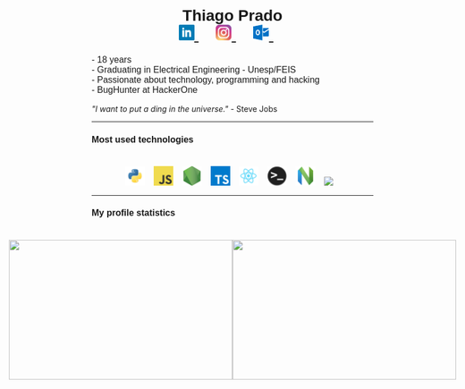 <link href="https://fonts.googleapis.com/css2?family=Alata&display=swap" rel="stylesheet">

<div align="center" style="font-family:Alata, sans-serif;">
 <h1 style="font-family:Alata, sans-serif;">
   Thiago Prado
  <br />
  <a  target="_blank" href="https://www.linkedin.com/in/prado-thiago/">
    <img alt="Linkedin" width="28px" src="https://raw.githubusercontent.com/T635/T635/d3dca6d85d34695e20cc1de7efd431bad247c3ad/linkedin.svg" />
  </a>&nbsp;&nbsp;&nbsp;
  <a target="_blank" href="https://www.instagram.com/prado.thiago/">
    <img alt="Instagram" width="28px" src="https://raw.githubusercontent.com/T635/T635/d3dca6d85d34695e20cc1de7efd431bad247c3ad/instagram.svg" />
  </a>&nbsp;&nbsp;&nbsp;
  <a target="_blank" href="mailto:prado_thiago17@hotmail.com">
    <img alt="Email" width="28px" src="https://raw.githubusercontent.com/T635/T635/f46fee11d2ea7b8c57f8b3c5892d098b110152b2/outlook.svg" />
  </a>&nbsp;&nbsp;&nbsp;
 </h1>
</div>

<p style="font-family:Alata, sans-serif; font-size:16px;">
- 18 years<br>
- Graduating in Electrical Engineering - Unesp/FEIS<br>
- Passionate about technology, programming and hacking<br>
- BugHunter at HackerOne
</p>
<p><i>"I want to put a ding in the universe." </i> - Steve Jobs</p>

---

<h4 style="font-family:Alata, sans-serif; font-size:16px;">Most used technologies</h5>

<br />
<div align="center">
  <img height="35" src="https://raw.githubusercontent.com/github/explore/80688e429a7d4ef2fca1e82350fe8e3517d3494d/topics/python/python.png">&nbsp;&nbsp;&nbsp;
  <img height="35" src="https://raw.githubusercontent.com/github/explore/80688e429a7d4ef2fca1e82350fe8e3517d3494d/topics/javascript/javascript.png">&nbsp;&nbsp;&nbsp;
  <img height="35" src="https://raw.githubusercontent.com/github/explore/80688e429a7d4ef2fca1e82350fe8e3517d3494d/topics/nodejs/nodejs.png">&nbsp;&nbsp;&nbsp;
  <img height="35" src="https://raw.githubusercontent.com/github/explore/80688e429a7d4ef2fca1e82350fe8e3517d3494d/topics/typescript/typescript.png">&nbsp;&nbsp;&nbsp;
  <img height="35" src="https://raw.githubusercontent.com/github/explore/80688e429a7d4ef2fca1e82350fe8e3517d3494d/topics/react/react.png">&nbsp;&nbsp;&nbsp;
  <img height="35" src="https://raw.githubusercontent.com/github/explore/d92924b1d925bb134e308bd29c9de6c302ed3beb/topics/terminal/terminal.png">&nbsp;&nbsp;&nbsp;
  <img height="35" src="https://raw.githubusercontent.com/github/explore/26674e638508ac4a4e113ee32d6755ebfa000569/topics/neovim/neovim.png">&nbsp;&nbsp;&nbsp;
  <img height="37" src="https://images.vexels.com/media/users/3/166179/isolated/preview/b83d6b47a9502dfaf535087627a8bf96-iacute-cone-da-linguagem-de-programa-ccedil-atilde-o-c-by-vexels.png">&nbsp;&nbsp;&nbsp;
  
</div>

---

<h4 style="font-family:Alata, sans-serif; font-size:16px;">My profile statistics</h5>
<br />
<div style="display:flex; width:100%; justify-content:center;">
  <img src="https://github-readme-stats.vercel.app/api?username=TGPrado&show_icons=true&theme=radical" width="400px" height="250px" />
  <img src="https://github-readme-stats.vercel.app/api/top-langs/?username=TGPrado&hide=css&theme=radical" width="400px" height="250px" />
</div>
